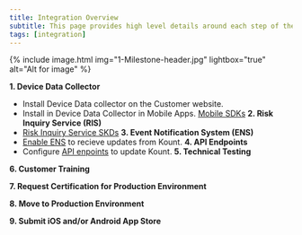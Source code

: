 ```yaml
---
title: Integration Overview
subtitle: This page provides high level details around each step of the integration process. 
tags: [integration]
---
```


{% include image.html img="1-Milestone-header.jpg" lightbox="true" alt="Alt for image" %}

**1. Device Data Collector** 
 * Install Device Data collector on the Customer website. 
 * Install in Device Data Collector in Mobile Apps. [Mobile SDKs](https://kount.github.io/docs/dc-sdk/)
**2. Risk Inquiry Service (RIS)**
 * [Risk Inquiry Service SKDs](https://kount.github.io/docs/ris-sdk/)
**3. Event Notification System (ENS)**
 * [Enable ENS](https://kount.github.io/docs/ens-main/) to recieve updates from Kount.
**4. API Endpoints**
 * Configure [API enpoints](https://kount.github.io/docs/api-endpoints/) to update Kount. 
**5. Technical Testing**

**6. Customer Training**

**7. Request Certification for Production Environment**

**8. Move to Production Environment**

**9. Submit iOS and/or Android App Store**
 

